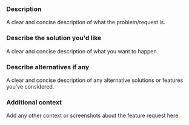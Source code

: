 ### Description
A clear and concise description of what the problem/request is.

### Describe the solution you'd like
A clear and concise description of what you want to happen.

### Describe alternatives if any
A clear and concise description of any alternative solutions or features you've considered.

### Additional context
Add any other context or screenshots about the feature request here.
